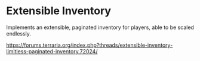 # Extensible Inventory

Implements an extensible, paginated inventory for players, able to be scaled endlessly.

https://forums.terraria.org/index.php?threads/extensible-inventory-limitless-paginated-inventory.72024/
